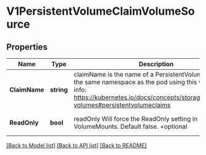 # V1PersistentVolumeClaimVolumeSource

## Properties
Name | Type | Description | Notes
------------ | ------------- | ------------- | -------------
**ClaimName** | **string** | claimName is the name of a PersistentVolumeClaim in the same namespace as the pod using this volume. More info: https://kubernetes.io/docs/concepts/storage/persistent-volumes#persistentvolumeclaims | [optional] [default to null]
**ReadOnly** | **bool** | readOnly Will force the ReadOnly setting in VolumeMounts. Default false. +optional | [optional] [default to null]

[[Back to Model list]](../README.md#documentation-for-models) [[Back to API list]](../README.md#documentation-for-api-endpoints) [[Back to README]](../README.md)

